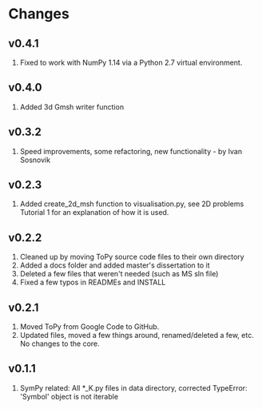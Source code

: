 # Changes

v0.4.1
---
1. Fixed to work with NumPy 1.14 via a Python 2.7 virtual environment.


v0.4.0
---
1. Added 3d Gmsh writer function

v0.3.2
---
1. Speed improvements, some refactoring, new functionality -
by Ivan Sosnovik

v0.2.3
---
1. Added create_2d_msh function to visualisation.py, see 2D problems
Tutorial 1 for an explanation of how it is used.

v0.2.2
---
1. Cleaned up by moving ToPy source code files to their own directory
1. Added a docs folder and added master's dissertation to it
1. Deleted a few files that weren't needed (such as MS sln file)
1. Fixed a few typos in READMEs and INSTALL

v0.2.1
---
1. Moved ToPy from Google Code to GitHub.
1. Updated files, moved a few things around, renamed/deleted a few, etc.
No changes to the core.

v0.1.1
---
1. SymPy related: All *_K.py files in data directory, corrected
TypeError: 'Symbol' object is not iterable
